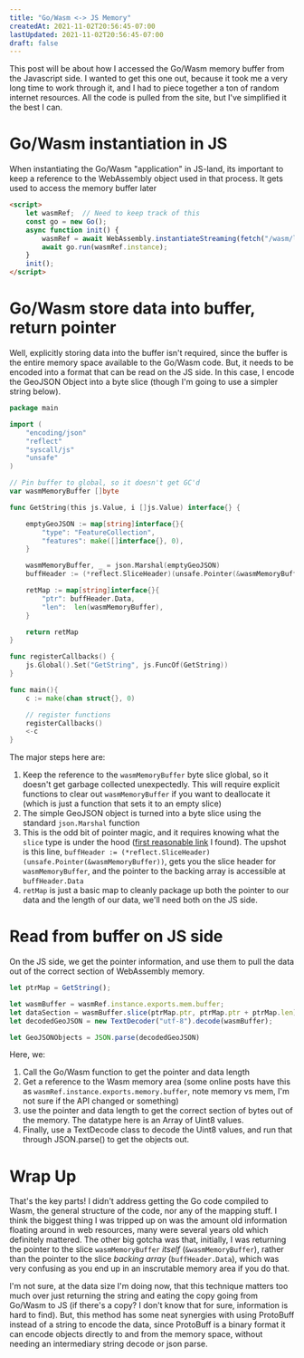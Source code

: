 ```yaml
---
title: "Go/Wasm <-> JS Memory"
createdAt: 2021-11-02T20:56:45-07:00
lastUpdated: 2021-11-02T20:56:45-07:00
draft: false
---
```


This post will be about how I accessed the Go/Wasm memory buffer from the Javascript side.  I wanted to get this one out, because it took me a very long time to work through it, and I had to piece together a ton of random internet resources.  All the code is pulled from the site, but I've simplified it the best I can.

# Go/Wasm instantiation in JS
When instantiating the Go/Wasm "application" in JS-land, its important to keep a reference to the WebAssembly object used in that process.  It gets used to access the memory buffer later

```html
<script>
    let wasmRef;  // Need to keep track of this
    const go = new Go();
    async function init() {
        wasmRef = await WebAssembly.instantiateStreaming(fetch("/wasm/lib.wasm"), go.importObject)
        await go.run(wasmRef.instance);
    }
    init();
</script>
```

# Go/Wasm store data into buffer, return pointer
Well, explicitly storing data into the buffer isn't required, since the buffer is the entire memory space available to the Go/Wasm code.  But, it needs to be encoded into a format that can be read on the JS side.  In this case, I encode the GeoJSON Object into a byte slice (though I'm going to use a simpler string below).

```go
package main

import (
	"encoding/json"
	"reflect"
	"syscall/js"
	"unsafe"
)

// Pin buffer to global, so it doesn't get GC'd
var wasmMemoryBuffer []byte

func GetString(this js.Value, i []js.Value) interface{} {

	emptyGeoJSON := map[string]interface{}{
		"type": "FeatureCollection",
		"features": make([]interface{}, 0),
	}

	wasmMemoryBuffer, _ = json.Marshal(emptyGeoJSON)
	buffHeader := (*reflect.SliceHeader)(unsafe.Pointer(&wasmMemoryBuffer))

	retMap := map[string]interface{}{
		"ptr": buffHeader.Data,
		"len":  len(wasmMemoryBuffer),
	}

	return retMap
}

func registerCallbacks() {
	js.Global().Set("GetString", js.FuncOf(GetString))
}

func main(){
	c := make(chan struct{}, 0)

	// register functions
	registerCallbacks()
	<-c
}
```

The major steps here are:
1. Keep the reference to the `wasmMemoryBuffer` byte slice global, so it doesn't get garbage collected unexpectedly.  This will require explicit functions to clear out `wasmMemoryBuffer` if you want to deallocate it (which is just a function that sets it to an empty slice)
2. The simple GeoJSON object is turned into a byte slice using the standard `json.Marshal` function
3. This is the odd bit of pointer magic, and it requires knowing what the `slice` type is under the hood ([first reasonable link](https://faun.pub/slices-in-golang-introduction-4b11ac451049) I found).  The upshot is this line, `buffHeader := (*reflect.SliceHeader)(unsafe.Pointer(&wasmMemoryBuffer))`, gets you the slice header for `wasmMemoryBuffer`, and the pointer to the backing array is accessible at `buffHeader.Data`
4. `retMap` is just a basic map to cleanly package up both the pointer to our data and the length of our data, we'll need both on the JS side.

# Read from buffer on JS side
On the JS side, we get the pointer information, and use them to pull the data out of the correct section of WebAssembly memory.

```js
let ptrMap = GetString();

let wasmBuffer = wasmRef.instance.exports.mem.buffer;
let dataSection = wasmBuffer.slice(ptrMap.ptr, ptrMap.ptr + ptrMap.len);
let decodedGeoJSON = new TextDecoder("utf-8").decode(wasmBuffer);

let GeoJSONObjects = JSON.parse(decodedGeoJSON)
```

Here, we:
1. Call the Go/Wasm function to get the pointer and data length
2. Get a reference to the Wasm memory area (some online posts have this as `wasmRef.instance.exports.memory.buffer`, note memory vs mem, I'm not sure if the API changed or something)
3. use the pointer and data length to get the correct section of bytes out of the memory.  The datatype here is an Array of Uint8 values.
4. Finally, use a TextDecode class to decode the Uint8 values, and run that through JSON.parse() to get the objects out.

# Wrap Up
That's the key parts! I didn't address getting the Go code compiled to Wasm, the general structure of the code, nor any of the mapping stuff.  I think the biggest thing I was tripped up on was the amount old information floating around in web resources, many were several years old which definitely mattered.  The other big gotcha was that, initially, I was returning the pointer to the slice `wasmMemoryBuffer` _itself_ (`&wasmMemoryBuffer`), rather than the pointer to the slice _backing array_ (`buffHeader.Data`), which was very confusing as you end up in an inscrutable memory area if you do that.

I'm not sure, at the data size I'm doing now, that this technique matters too much over just returning the string and eating the copy going from Go/Wasm to JS (if there's a copy?  I don't know that for sure, information is hard to find).  But, this method has some neat synergies with using ProtoBuff instead of a string to encode the data, since ProtoBuff is a binary format it can encode objects directly to and from the memory space, without needing an intermediary string decode or json parse.